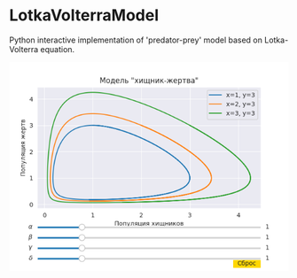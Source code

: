 # LotkaVolterraModel
Python interactive implementation of 'predator-prey' model based on Lotka-Volterra equation.

![Interactive](https://github.com/SantonioTheFirst/LotkaVolterraModel/blob/main/LotkaVolterra.png "Interactive")
